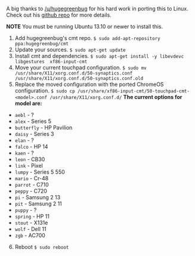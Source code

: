 A big thanks to [/u/hugegreenbug](http://www.reddit.com/u/hugegreenbug) for his hard work in porting this to Linux. Check out his [github repo](https://github.com/hugegreenbug/xf86-input-cmt) for more details.

**NOTE** You must be running Ubuntu 13.10 or newer to install this.

1. Add hugegreenbug's cmt repo.
  `$ sudo add-apt-repository ppa:hugegreenbug/cmt`
2. Update your sources.
  `$ sudo apt-get update`
3. Install cmt and dependencies.
  `$ sudo apt-get install -y libevdevc libgestures  xf86-input-cmt`
4. Move your current touchpad configuration.
  `$ sudo mv /usr/share/X11/xorg.conf.d/50-synaptics.conf /usr/share/X11/xorg.conf.d/50-synaptics.conf.old`
5. Replace the moved configuration with the ported ChromeOS configuration.
  `$ sudo cp /usr/share/xf86-input-cmt/50-touchpad-cmt-<model>.conf /usr/share/X11/xorg.conf.d/` 
  **The current options for model are:**
  * `aebl` - ?
  * `alex` - Series 5
  * `butterfly` - HP Pavilion
  * `daisy` - Series 3
  * `elan` - ?
  * `falco` - HP 14
  * `kaen` - ?
  * `leon` - CB30
  * `link` - Pixel
  * `lumpy` - Series 5 550
  * `mario` - Cr-48
  * `parrot` - C710
  * `peppy` - C720
  * `pi` - Samsung 2 13
  * `pit` - Samsung 2 11
  * `puppy` - ?
  * `spring` - HP 11
  * `stout` - X131e
  * `wolf` - Dell 11
  * `zgb` - AC700
6. Reboot
  `$ sudo reboot`

